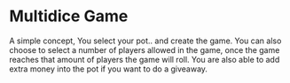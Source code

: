 # Multidice Game

A simple concept, You select your pot.. and create the game. You can also choose to select a number of players allowed in the game, once the game reaches that amount of players the game will roll. You are also able to add extra money into the pot if you want to do a giveaway.
